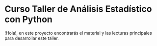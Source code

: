 # Curso Taller de Análisis Estadístico con Python

!Hola!, en este proyecto encontrarás el material y las lecturas principales para desarrollar este taller.

